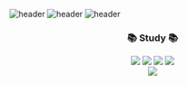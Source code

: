 ![header](https://capsule-render.vercel.app/api?type=waving&color=gradient&height=120&animation=fadeIn&section=header&text=hxx-ny%20)
![header](https://capsule-render.vercel.app/api?type=waving&color=gradient&height=120&animation=fadeIn&section=header&text=hxx-ny%20&fontSize=90&fontAlign=90)
![header](https://capsule-render.vercel.app/api?type=wave&color=auto&height=300&section=header&text=capsule%20render&fontSize=90)


<h3 align="center">📚 Study 📚</h3>
<p align="center">
  <img src="https://img.shields.io/badge/clang-00599C?style=for-the-badge&logo=c&logoColor=white">
  <img src="https://img.shields.io/badge/python-3776AB?style=for-the-badge&logo=python&logoColor=white">
  <img src="https://img.shields.io/badge/php-777BB4?style=for-the-badge&logo=php&logoColor=white">
  <img src="https://img.shields.io/badge/mysql-4479A1?style=for-the-badge&logo=mysql&logoColor=white">
  <br>
  <img src="https://img.shields.io/badge/vsc-007ACC?style=for-the-badge&logo=visualstudiocode&logoColor=white">
  <br>
</p>
